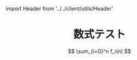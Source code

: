 import Header from '../../client/utils/Header'

<Header last_word="NOTE!" />



<link rel="stylesheet" href="https://cdn.jsdelivr.net/npm/katex@0.11.0/dist/katex.min.css" integrity="sha384-BdGj8xC2eZkQaxoQ8nSLefg4AV4/AwB3Fj+8SUSo7pnKP6Eoy18liIKTPn9oBYNG" crossOrigin="anonymous"/>

# 数式テスト


<div>

$$
\sum_{i=0}^n f_i(n)
$$

</div>
